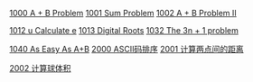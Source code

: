 [1000 A + B Problem](https://github.com/wcowboy/StudyNotes/blob/master/ACM/1000%20A%2BB%20Problem.md)				[1001 Sum Problem](https://github.com/wcowboy/StudyNotes/blob/master/ACM/1001%20Sum%20Problem.md)					[1002 A + B Problem II](https://github.com/wcowboy/StudyNotes/blob/master/ACM/1002%20A%20%2B%20B%20Problem%20II.md)

[1012 u Calculate e](https://github.com/wcowboy/StudyNotes/blob/master/ACM/1012%20u%20Calculate%20e.md)				[1013 Digital Roots](https://github.com/wcowboy/StudyNotes/blob/master/ACM/1013%20Digital%20Roots.md)					[1032 The 3n + 1 problem](https://github.com/wcowboy/StudyNotes/blob/master/ACM/1032%20The%203n%20%2B%201%20problem.md)

[1040 As Easy As A+B](https://github.com/wcowboy/StudyNotes/blob/master/ACM/1040%20As%20Easy%20As%20A%2BB.md)				[2000 ASCII码排序](https://github.com/wcowboy/StudyNotes/blob/master/ACM/2000%20ASCII%E7%A0%81%E6%8E%92%E5%BA%8F.md)						[2001 计算两点间的距离](https://github.com/wcowboy/StudyNotes/blob/master/ACM/2001%20%E8%AE%A1%E7%AE%97%E4%B8%A4%E7%82%B9%E9%97%B4%E7%9A%84%E8%B7%9D%E7%A6%BB.md)

[2002 计算球体积](https://github.com/wcowboy/StudyNotes/blob/master/ACM/2002%20%E8%AE%A1%E7%AE%97%E7%90%83%E4%BD%93%E7%A7%AF.md)


